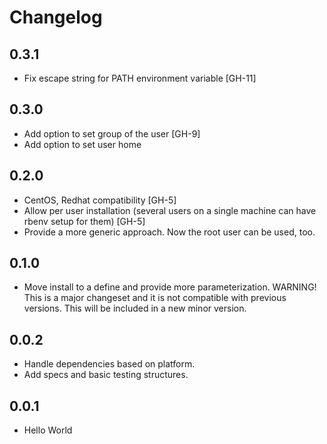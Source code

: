# Changelog

## 0.3.1

- Fix escape string for PATH environment variable [GH-11]

## 0.3.0

- Add option to set group of the user [GH-9]
- Add option to set user home

## 0.2.0

- CentOS, Redhat compatibility [GH-5]
- Allow per user installation (several users on a single machine can have rbenv
  setup for them) [GH-5]
- Provide a more generic approach. Now the root user can be used, too.

## 0.1.0

- Move install to a define and provide more parameterization.
  WARNING! This is a major changeset and it is not compatible with previous
  versions. This will be included in a new minor version.

## 0.0.2

- Handle dependencies based on platform.
- Add specs and basic testing structures.

## 0.0.1

- Hello World


